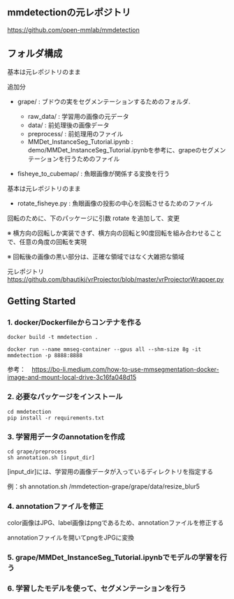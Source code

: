 ## mmdetectionの元レポジトリ
https://github.com/open-mmlab/mmdetection

## フォルダ構成
基本は元レポジトリのまま

追加分
- grape/ : ブドウの実をセグメンテーションするためのフォルダ. 
  - raw_data/ : 学習用の画像の元データ
  - data/ : 前処理後の画像データ
  - preprocess/ : 前処理用のファイル
  - MMDet_InstanceSeg_Tutorial.ipynb : demo/MMDet_InstanceSeg_Tutorial.ipynbを参考に、grapeのセグメンテーションを行うためのファイル

- fisheye_to_cubemap/ : 魚眼画像が関係する変換を行う

基本は元レポジトリのまま
  - rotate_fisheye.py : 魚眼画像の投影の中心を回転させるためのファイル

回転のために、下のパッケージに引数 rotate を追加して、変更

※ 横方向の回転しか実装できず、横方向の回転と90度回転を組み合わせることで、任意の角度の回転を実現

※ 回転後の画像の黒い部分は、正確な領域ではなく大雑把な領域

元レポジトリ
https://github.com/bhautikj/vrProjector/blob/master/vrProjectorWrapper.py

## Getting Started
### 1. docker/Dockerfileからコンテナを作る
```
docker build -t mmdetection .
```

```
docker run --name mmseg-container --gpus all --shm-size 8g -it mmdetection -p 8888:8888
```

参考：　https://bo-li.medium.com/how-to-use-mmsegmentation-docker-image-and-mount-local-drive-3c16fa048d15

### 2. 必要なパッケージをインストール
```
cd mmdetection
pip install -r requirements.txt
```

### 3. 学習用データのannotationを作成
```
cd grape/preprocess
sh annotation.sh [input_dir]
```
[input_dir]には、学習用の画像データが入っているディレクトリを指定する

例：sh annotation.sh /mmdetection-grape/grape/data/resize_blur5

### 4. annotationファイルを修正
color画像はJPG、label画像はpngであるため、annotationファイルを修正する

annotationファイルを開いてpngをJPGに変換

### 5. grape/MMDet_InstanceSeg_Tutorial.ipynbでモデルの学習を行う

### 6. 学習したモデルを使って、セグメンテーションを行う
